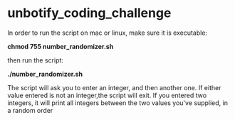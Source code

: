 # unbotify_coding_challenge

In order to run the script on mac or linux, make sure it is executable: 

**chmod 755 number_randomizer.sh**

then run the script: 

**./number_randomizer.sh**

The script will ask you to enter an integer, and then another one. 
If either value entered is not an integer,the script will exit.
If you entered two integers, it will print all integers between the two values you've supplied, in a random order
